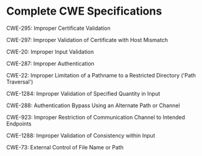 

# Complete CWE Specifications

CWE-295: Improper Certificate Validation

CWE-297: Improper Validation of Certificate with Host Mismatch

CWE-20: Improper Input Validation

CWE-287: Improper Authentication

CWE-22: Improper Limitation of a Pathname to a Restricted Directory ('Path Traversal')

CWE-1284: Improper Validation of Specified Quantity in Input

CWE-288: Authentication Bypass Using an Alternate Path or Channel

CWE-923: Improper Restriction of Communication Channel to Intended Endpoints

CWE-1288: Improper Validation of Consistency within Input

CWE-73: External Control of File Name or Path